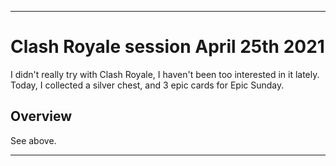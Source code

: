 
***

# Clash Royale session April 25th 2021

I didn't really try with Clash Royale, I haven't been too interested in it lately. Today, I collected a silver chest, and 3 epic cards for Epic Sunday.

## Overview

See above.

***
